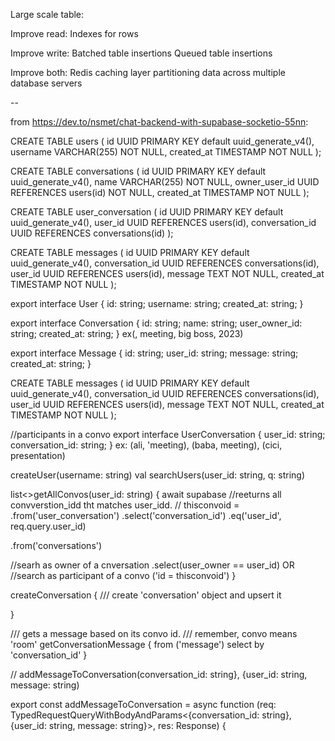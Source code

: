 Large scale table:

Improve read: 
Indexes for rows

Improve write:
Batched table insertions
Queued table insertions

Improve both:
Redis caching layer
partitioning data across multiple database servers

--

from https://dev.to/nsmet/chat-backend-with-supabase-socketio-55nn:

CREATE TABLE users (
id UUID PRIMARY KEY default uuid_generate_v4(),
username VARCHAR(255) NOT NULL,
created_at TIMESTAMP NOT NULL
);

CREATE TABLE conversations (
id UUID PRIMARY KEY default uuid_generate_v4(),
name VARCHAR(255) NOT NULL,
owner_user_id UUID REFERENCES users(id) NOT NULL,
created_at TIMESTAMP NOT NULL
);

CREATE TABLE user_conversation (
id UUID PRIMARY KEY default uuid_generate_v4(),
user_id UUID REFERENCES users(id),
conversation_id UUID REFERENCES conversations(id)
);

CREATE TABLE messages (
id UUID PRIMARY KEY default uuid_generate_v4(),
conversation_id UUID REFERENCES conversations(id),
user_id UUID REFERENCES users(id),
message TEXT NOT NULL,
created_at TIMESTAMP NOT NULL
);

export interface User {
id: string;
username: string;
created_at: string;
}

export interface Conversation {
id: string;
name: string;
user_owner_id: string;
created_at: string;
}
ex(<auto>, meeting, big boss, 2023)

export interface Message {
id: string;
user_id: string;
message: string;
created_at: string;
}

CREATE TABLE messages (
id UUID PRIMARY KEY default uuid_generate_v4(),
conversation_id UUID REFERENCES conversations(id),
user_id UUID REFERENCES users(id),
message TEXT NOT NULL,
created_at TIMESTAMP NOT NULL
);

//participants in a convo
export interface UserConversation {
user_id: string;
conversation_id: string;
}
ex: (ali, 'meeting), (baba, meeting), (cici, presentation)

createUser(username: string)
val searchUsers(user_id: string, q: string)

list<>getAllConvos(user_id: string)
{
await supabase
//reeturns all convverstion_idd tht matches user_idd.
//
thisconvoid = .from('user_conversation')
.select('conversation_id')
.eq('user_id', req.query.user_id)

.from('conversations')

//searh as owner of a cnversation
.select(user_owner == user_id)
OR
//search as participant of a convo
('id = thisconvoid')
}

createConversation
{
/// create 'conversation' object and upsert it

}

/// gets a message based on its convo id.
/// remember, convo means 'room'
getConversationMessage
{
    from ('message') select by 'conversation_id'
}

//
addMessageToConversation(conversation_id: string}, {user_id: string, message: string)

export const addMessageToConversation = async function (req: TypedRequestQueryWithBodyAndParams<{conversation_id: string}, {user_id: string, message: string}>, res: Response) {

